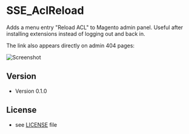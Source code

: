 SSE_AclReload
======
Adds a menu entry "Reload ACL" to Magento admin panel. Useful after installing extensions instead of logging out and back in.

The link also appears directly on admin 404 pages:

![Screenshot](https://github.com/schmengler/AclReload/raw/master/screenshot-404.png)


## Version 
* Version 0.1.0

## License 
* see [LICENSE](https://github.com/schmengler/AclReload/blob/master/license.txt) file
